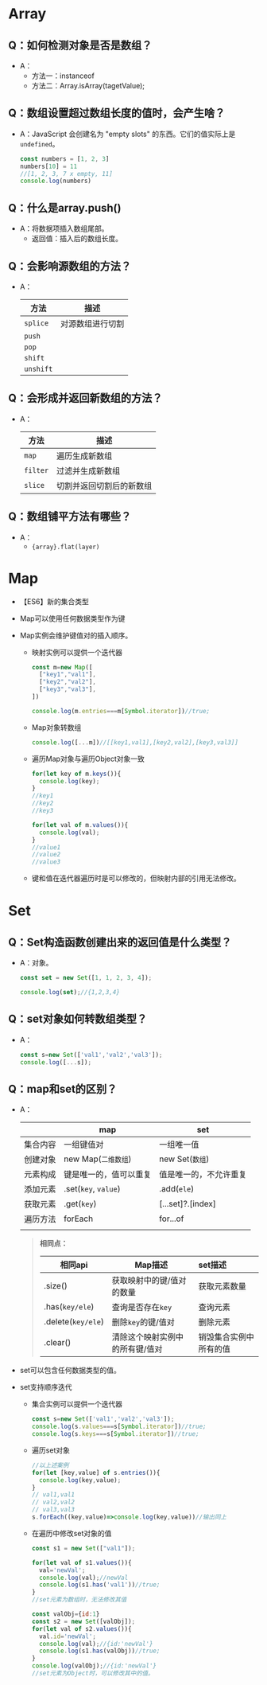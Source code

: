 # Array

## Q：如何检测对象是否是数组？

* A：
  * 方法一：instanceof
  * 方法二：Array.isArray(tagetValue);

## Q：数组设置超过数组长度的值时，会产生啥？

* A：JavaScript 会创建名为 "empty slots" 的东西。它们的值实际上是 `undefined`。

  ````javascript
  const numbers = [1, 2, 3]
  numbers[10] = 11
  //[1, 2, 3, 7 x empty, 11]
  console.log(numbers)
  ````


## Q：什么是array.push()

* A：将数据项插入数组尾部。
  * 返回值：插入后的数组长度。

## Q：会影响源数组的方法？

* A：

  | 方法      | 描述             |
  | --------- | ---------------- |
  | `splice`  | 对源数组进行切割 |
  | `push`    |                  |
  | `pop`     |                  |
  | `shift`   |                  |
  | `unshift` |                  |

## Q：会形成并返回新数组的方法？

* A：

  | 方法     | 描述                     |
  | -------- | ------------------------ |
  | `map`    | 遍历生成新数组           |
  | `filter` | 过滤并生成新数组         |
  | `slice`  | 切割并返回切割后的新数组 |


## Q：数组铺平方法有哪些？

* A：
  * `{array}.flat(layer)`

# Map

* 【ES6】新的集合类型

* Map可以使用任何数据类型作为键

* Map实例会维护键值对的插入顺序。

  * 映射实例可以提供一个迭代器

    ````javascript
    const m=new Map([
      ["key1","val1"],
      ["key2","val2"],
      ["key3","val3"],
    ])
    
    console.log(m.entries===m[Symbol.iterator])//true;
    ````

  * Map对象转数组

    ````javascript
    console.log([...m])//[[key1,val1],[key2,val2],[key3,val3]]
    ````

  * 遍历Map对象与遍历Object对象一致

    ````javascript
    for(let key of m.keys()){
      console.log(key);
    }
    //key1
    //key2
    //key3
    
    for(let val of m.values()){
      console.log(val);
    }
    //value1
    //value2
    //value3
    ````

  * 键和值在迭代器遍历时是可以修改的，但映射内部的引用无法修改。

    

# Set

## Q：Set构造函数创建出来的返回值是什么类型？

* A：对象。

  ````javascript
  const set = new Set([1, 1, 2, 3, 4]);
  
  console.log(set);//{1,2,3,4}
  ````


## Q：set对象如何转数组类型？

* A：

  ````javascript
  const s=new Set(['val1','val2','val3']);
  console.log([...s]);
  ````

## Q：map和set的区别？

* A：

  |          | map                    | set                    |
  | -------- | ---------------------- | ---------------------- |
  | 集合内容 | 一组键值对             | 一组唯一值             |
  | 创建对象 | new Map(`二维数组`)    | new Set(`数组`)        |
  | 元素构成 | 键是唯一的，值可以重复 | 值是唯一的，不允许重复 |
  | 添加元素 | .set(`key`, `value`)   | .add(`ele`)            |
  | 获取元素 | .get(`key`)            | [...set]?.[index]      |
  | 遍历方法 | forEach                | for...of               |
  |          |                        |                        |

  > **相同点：**
  >
  > | 相同api            | Map描述                         | set描述                |
  > | ------------------ | ------------------------------- | :--------------------- |
  > | .size()            | 获取映射中的键/值对的数量       | 获取元素数量           |
  > | .has(`key/ele`)    | 查询是否存在`key`               | 查询元素               |
  > | .delete(`key/ele`) | 删除`key`的键/值对              | 删除元素               |
  > | .clear()           | 清除这个映射实例中的所有键/值对 | 销毁集合实例中所有的值 |

  

  



* set可以包含任何数据类型的值。

* set支持顺序迭代

  * 集合实例可以提供一个迭代器

    ````javascript
    const s=new Set(['val1','val2','val3']);
    console.log(s.values===s[Symbol.iterator])//true;
    console.log(s.keys===s[Symbol.iterator])//true;
    ````

  * 遍历set对象

    ````javascript
    //以上述案例
    for(let [key,value] of s.entries()){
      console.log(key,value);
    }
    // val1,val1
    // val2,val2
    // val3,val3
    s.forEach((key,value)=>console.log(key,value))//输出同上
    ````

  * 在遍历中修改set对象的值

    ````javascript
    const s1 = new Set(["val1"]);
    
    for(let val of s1.values()){
      val='newVal';
      console.log(val);//newVal
      console.log(s1.has('val1'))//true;
    }
    //set元素为数组时，无法修改其值
    
    const valObj={id:1}
    const s2 = new Set([valObj]);
    for(let val of s2.values()){
      val.id='newVal';
      console.log(val);//{id:'newVal'}
      console.log(s1.has(valObj))//true;
    }
    console.log(valObj);//{id:'newVal'}
    //set元素为Object时，可以修改其中的值。
    ````

    